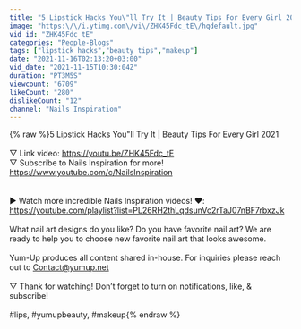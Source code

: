 ```yaml
---
title: "5 Lipstick Hacks You\"ll Try It | Beauty Tips For Every Girl 2021"
image: "https:\/\/i.ytimg.com\/vi\/ZHK45Fdc_tE\/hqdefault.jpg"
vid_id: "ZHK45Fdc_tE"
categories: "People-Blogs"
tags: ["lipstick hacks","beauty tips","makeup"]
date: "2021-11-16T02:13:20+03:00"
vid_date: "2021-11-15T10:30:04Z"
duration: "PT3M5S"
viewcount: "6709"
likeCount: "280"
dislikeCount: "12"
channel: "Nails Inspiration"
---
```

{% raw %}5 Lipstick Hacks You&quot;ll Try It | Beauty Tips For Every Girl 2021<br /><br />▽ Link video: <a rel="nofollow" target="blank" href="https://youtu.be/ZHK45Fdc_tE">https://youtu.be/ZHK45Fdc_tE</a><br />▽ Subscribe to Nails Inspiration for more! <a rel="nofollow" target="blank" href="https://www.youtube.com/c/NailsInspiration">https://www.youtube.com/c/NailsInspiration</a><br /><br /><br />▶ Watch more incredible Nails Inspiration videos! ❤️: <a rel="nofollow" target="blank" href="https://youtube.com/playlist?list=PL26RH2thLqdsunVc2rTaJ07nBF7rbxzJk">https://youtube.com/playlist?list=PL26RH2thLqdsunVc2rTaJ07nBF7rbxzJk</a><br /><br />What nail art designs do you like? Do you have favorite nail art? We are ready to help you to choose new favorite nail art that looks awesome. <br /><br />Yum-Up produces all content shared in-house. For inquiries please reach out to Contact@yumup.net<br /><br />▽ Thank for watching! Don’t forget to turn on notifications, like, &amp; subscribe!<br /><br />#lips, #yumupbeauty, #makeup{% endraw %}
